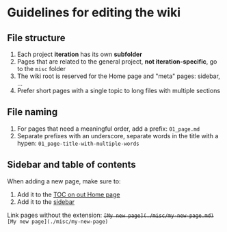 # Guidelines for editing the wiki

## File structure

1. Each project **iteration** has its own **subfolder**
2. Pages that are related to the general project, **not iteration-specific**, go to the `misc` folder
3. The wiki root is reserved for the Home page and "meta" pages: sidebar, ...
4. Prefer short pages with a single topic to long files with multiple sections

## File naming

1. For pages that need a meaningful order, add a prefix: `01_page.md`
2. Separate prefixes with an underscore, separate words in the title with a hypen: `01_page-title-with-multiple-words`

## Sidebar and table of contents

When adding a new page, make sure to:

1. Add it to the [TOC on out Home page](/Home)
2. Add it to the [sidebar](/_sidebar)

Link pages without the extension: ~~`[My new page](./misc/my-new-page.md)`~~ `[My new page](./misc/my-new-page)`

